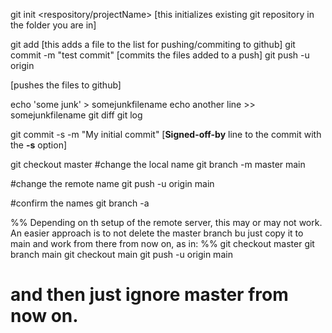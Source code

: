 git init <respository/projectName> [this initializes existing git repository in the folder you are in]


git add <fileName> [this adds a file to the list for pushing/commiting to github]
git commit -m "test commit" [commits the files added to a push]
git push -u origin <main> [pushes the files to github]

echo 'some junk' > somejunkfilename
echo another line >> somejunkfilename
git diff
git log

git commit -s -m "My initial commit" [**Signed-off-by** line to the commit with the **-s** option]

git checkout master #change the local name
git branch -m master main

#change the remote name
git push -u origin main

#confirm the names
git branch -a

%% Depending on th setup of the remote server, this may or may not work.  An easier approach is to not delete the master branch bu just copy it to main and work from there from now on, as in: %%
git checkout master
git branch main
git checkout main
git push -u origin main
# and then just ignore master from now on.